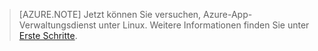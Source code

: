 > [AZURE.NOTE] Jetzt können Sie versuchen, Azure-App-Verwaltungsdienst unter Linux. Weitere Informationen finden Sie unter [Erste Schritte](../articles/app-service/app-service-linux-readme.md).
